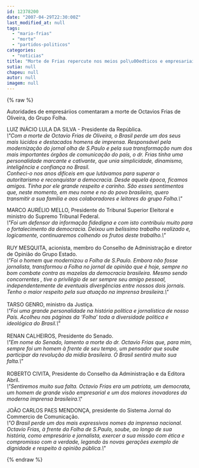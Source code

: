 ```yaml
---
id: 12378200
date: "2007-04-29T22:30:00Z"
last_modified_at: null
tags:
  - "mario-frias"
  - "morte"
  - "partidos-politicos"
categories:
  - "noticias"
title: "Morte de Frias repercute nos meios pol\u00edticos e empresariais"
sutia: null
chapeu: null
autor: null
imagem: null
---
```

{% raw %}
<p><P>Autoridades de empresáriios comentaram a morte de Octavios Frias de Oliveira, do Grupo Folha.</P></p>
<p><P>LUIZ INÁCIO LULA DA SILVA - Presidente da República.<BR><EM>\"Com a morte de Octavio Frias de Oliveira, o Brasil perde um dos seus mais&nbsp;lúcidos e destacados homens de imprensa. Responsável pela modernização do jornal olha de S.Paulo e pela sua transformação num dos mais importantes órgãos de comunicação do país, o dr. Frias tinha uma personalidade marcante e cativante, que unia simplicidade, dinamismo, inteligência e confiança no Brasil.<BR>Conheci-o nos anos difíceis em que lutávamos para superar o autoritarismo e reconquistar a democracia. Desde aquela época, ficamos amigos. Tinha por ele grande respeito e carinho. São esses sentimentos que, neste momento, em meu nome e no do povo brasileiro, quero transmitir a sua família e aos colaboradores e leitores do grupo Folha.\"</EM></P></p>
<p><P>MARCO AURÉLIO MELLO, Presidente do Tribunal Superior Eleitoral e ministro do Supremo Tribunal Federal. <BR><EM>\"Foi um defensor da informação fidedigna e com isto contribuiu muito para o fortalecimento da democracia. Deixou um belíssimo trabalho realizado e, logicamente, continuaremos colhendo os frutos deste trabalho.\"<BR></EM><BR>RUY MESQUITA, acionista, membro do Conselho de Administração e diretor de Opinião do Grupo Estado. <BR><EM>\"Foi o homem que modernizou a Folha de S.Paulo. Embora não fosse jornalista, transformou a Folha no jornal de opinião que é hoje, sempre no bom combate contra as mazelas da democracia brasileira. Mesmo sendo concorrentes , tive o privilégio de ser sempre seu amigo pessoal, independentemente de eventuais divergências entre nossos dois jornais. Tenho o maior respeito pela sua atuação na imprensa brasileira.\"<BR></EM><BR>TARSO GENRO, ministro da Justiça. <BR><EM>\"Foi uma grande personalidade na história política e jornalística de nosso País. Acolheu nas páginas da ‘Folha’ toda a diversidade política e ideológica do Brasil.\"<BR></EM><BR>RENAN CALHEIROS, Presidente do Senado. <BR><EM>\"Em nome do Senado, lamento a morte do dr. Octavio Frias que, para mim, sempre foi um homem à frente de seu tempo, um pensador que soube participar da revolução da mídia brasileira. O Brasil sentirá muito sua falta.\"<BR></EM><BR>ROBERTO CIVITA, Presidente do Conselho da Administração e da Editora Abril.<BR><EM>\"Sentiremos muito sua falta. Octavio Frias era um patriota, um democrata, um homem de grande visão empresarial e um dos maiores inovadores da moderna imprensa brasileira</EM>.\"</P></p>
<p><P>JOÃO CARLOS PAES MENDONÇA,&nbsp;presidente do Sistema Jornal do Commercio de Comunicação.<BR><EM>\"O Brasil perde um dos mais expressivos nomes da imprensa nacional. Octavio Frias,&nbsp;à frente da Folha de S.Paulo, soube, ao longo de sua história, como empresário e jornalista, exercer a sua missão com ética e compromisso com a verdade, legando às novas gerações exemplo de dignidade e respeito á opinião pública.\"</EM></P> </p>
{% endraw %}